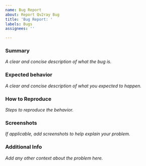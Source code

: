 ```yaml
---
name: Bug Report
about: Report Qv2ray Bug
title: 'Bug Report: '
labels: Bugs
assignees: ''

---
```


<!--
Notes for Bug Report:
1. Please make sure you are creating a bug report and not a feature request or usage inquiry. Maintainers might have to close or remove your violating issue without further notice.
2. Please make sure you have read the documentation and searched previous issues before sending out. Maintainers may mark as duplicate or close your violating issue without further notice.
3. We are not obliged to investigate, answer or respond to any issues caused by unofficial distributions, tutorials and documentation.
4. Issue will be closed immediately if you don't follow the template.
-->

### Summary
_A clear and concise description of what the bug is._


### Expected behavior
_A clear and concise description of what you expected to happen._


### How to Reproduce
_Steps to reproduce the behavior._


### Screenshots
_If applicable, add screenshots to help explain your problem._


### Additional Info
_Add any other context about the problem here._
